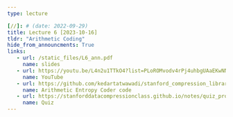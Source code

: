```yaml
---
type: lecture

[//]: # (date: 2022-09-29)
title: Lecture 6 [2023-10-16]
tldr: "Arithmetic Coding"
hide_from_announcments: True
links:
   - url: /static_files/L6_ann.pdf 
     name: slides
   - url: https://youtu.be/L4n2u1TTkO4?list=PLoROMvodv4rPj4uhbgUAaEKwNNak8xgkz
     name: YouTube
   - url: https://github.com/kedartatwawadi/stanford_compression_library/blob/main/scl/compressors/arithmetic_coding.py
     name: Arithmetic Entropy Coder code
   - url: https://stanforddatacompressionclass.github.io/notes/quiz_problems_2023.html#quiz-6-arithmetic-coding
     name: Quiz
---
```





